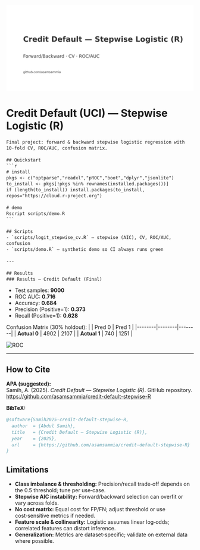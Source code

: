 ![Banner](assets/credit-default-stepwise-R.png)

# Credit Default (UCI) — Stepwise Logistic (R)

    Final project: forward & backward stepwise logistic regression with 10‑fold CV, ROC/AUC, confusion matrix.

    ## Quickstart
    ```r
    # install
    pkgs <- c("optparse","readxl","pROC","boot","dplyr","jsonlite")
    to_install <- pkgs[!pkgs %in% rownames(installed.packages())]
    if (length(to_install)) install.packages(to_install, repos="https://cloud.r-project.org")

    # demo
    Rscript scripts/demo.R
    ```

    ## Scripts
    - `scripts/logit_stepwise_cv.R` — stepwise (AIC), CV, ROC/AUC, confusion
    - `scripts/demo.R` — synthetic demo so CI always runs green

    ---

    ## Results
    ### Results — Credit Default (Final)
- Test samples: **9000**
- ROC AUC: **0.716**
- Accuracy: **0.684**
- Precision (Positive=1): **0.373**
- Recall (Positive=1): **0.628**

Confusion Matrix (30% holdout):
|        | Pred 0 | Pred 1 |
|--------|--------|--------|
| **Actual 0** | 4902 | 2107 |
| **Actual 1** | 740 | 1251 |


![ROC](outputs/credit_default_roc.png)


---

## How to Cite
**APA (suggested):**  
Samih, A. (2025). *Credit Default — Stepwise Logistic (R)*. GitHub repository. https://github.com/asamsammia/credit-default-stepwise-R

**BibTeX:**
```bibtex
@software{Samih2025-credit-default-stepwise-R,
  author  = {Abdul Samih},
  title   = {Credit Default — Stepwise Logistic (R)},
  year    = {2025},
  url     = {https://github.com/asamsammia/credit-default-stepwise-R}
}
```

## Limitations
- **Class imbalance & thresholding:** Precision/recall trade‑off depends on the 0.5 threshold; tune per use‑case.
- **Stepwise AIC instability:** Forward/backward selection can overfit or vary across folds.
- **No cost matrix:** Equal cost for FP/FN; adjust threshold or use cost‑sensitive metrics if needed.
- **Feature scale & collinearity:** Logistic assumes linear log‑odds; correlated features can distort inference.
- **Generalization:** Metrics are dataset‑specific; validate on external data where possible.